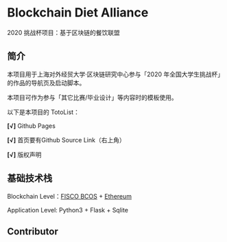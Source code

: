 # Blockchain Diet Alliance
2020 挑战杯项目：基于区块链的餐饮联盟

## 简介
本项目用于上海对外经贸大学·区块链研究中心参与「2020 年全国大学生挑战杯」的作品的导航页及启动脚本。

本项目可作为参与「其它比赛/毕业设计」等内容时的模板使用。

以下是本项目的 TotoList：

**[√]** Github Pages

**[√]** 首页要有Github Source Link（右上角）

**[√]** 版权声明

## 基础技术栈

Blockchain Level：[FISCO BCOS](https://github.com/FISCO-BCOS) + [Ethereum](https://github.com/ethereum)

Application Level: Python3 + Flask + Sqlite

## Contributor

